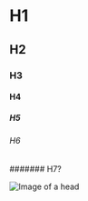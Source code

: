 # H1

## H2

### H3

#### H4

##### H5

###### H6

####### H7?

![Image of a head](https://images.unsplash.com/photo-1542702937-506268e68902?ixlib=rb-1.2.1&ixid=MnwxMjA3fDB8MHxwaG90by1wYWdlfHx8fGVufDB8fHx8&auto=format&fit=crop&w=1176&q=80)
